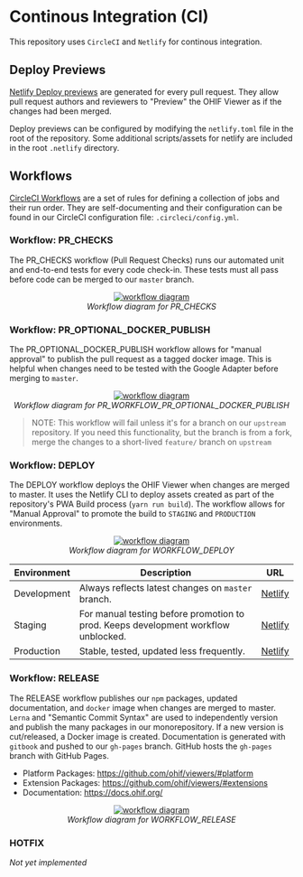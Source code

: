 # Continous Integration (CI)

This repository uses `CircleCI` and `Netlify` for continous integration.

## Deploy Previews

[Netlify Deploy previews][deploy-previews] are generated for every pull request.
They allow pull request authors and reviewers to "Preview" the OHIF Viewer as if
the changes had been merged.

Deploy previews can be configured by modifying the `netlify.toml` file in the
root of the repository. Some additional scripts/assets for netlify are included
in the root `.netlify` directory.

## Workflows

[CircleCI Workflows][circleci-workflows] are a set of rules for defining a
collection of jobs and their run order. They are self-documenting and their
configuration can be found in our CircleCI configuration file:
`.circleci/config.yml`.

### Workflow: PR_CHECKS

The PR_CHECKS workflow (Pull Request Checks) runs our automated unit and
end-to-end tests for every code check-in. These tests must all pass before code
can be merged to our `master` branch.

<div style="text-align: center;">
  <a href="/assets/img/WORKFLOW_PR_CHECKS.png">
    <img src="/assets/img/WORKFLOW_PR_CHECKS.png" alt="workflow diagram" style="margin: 0 auto; max-width: 500px;" />
  </a>
  <div><i>Workflow diagram for PR_CHECKS</i></div>
</div>

### Workflow: PR_OPTIONAL_DOCKER_PUBLISH

The PR_OPTIONAL_DOCKER_PUBLISH workflow allows for "manual approval" to publish
the pull request as a tagged docker image. This is helpful when changes need to
be tested with the Google Adapter before merging to `master`.

<div style="text-align: center;">
  <a href="/assets/img/WORKFLOW_PR_OPTIONAL_DOCKER_PUBLISH.png">
    <img src="/assets/img/WORKFLOW_PR_OPTIONAL_DOCKER_PUBLISH.png" alt="workflow diagram" style="margin: 0 auto; max-width: 500px;" />
  </a>
  <div><i>Workflow diagram for PR_WORKFLOW_PR_OPTIONAL_DOCKER_PUBLISH</i></div>
</div>

> NOTE: This workflow will fail unless it's for a branch on our `upstream`
> repository. If you need this functionality, but the branch is from a fork,
> merge the changes to a short-lived `feature/` branch on `upstream`

### Workflow: DEPLOY

The DEPLOY workflow deploys the OHIF Viewer when changes are merged to master.
It uses the Netlify CLI to deploy assets created as part of the repository's PWA
Build process (`yarn run build`). The workflow allows for "Manual Approval" to
promote the build to `STAGING` and `PRODUCTION` environments.

<div style="text-align: center;">
  <a href="/assets/img/WORKFLOW_DEPLOY.png">
    <img src="/assets/img/WORKFLOW_DEPLOY.png" alt="workflow diagram" style="margin: 0 auto; max-width: 500px;" />
  </a>
  <div><i>Workflow diagram for WORKFLOW_DEPLOY</i></div>
</div>

| Environment | Description                                                                        | URL                        |
| ----------- | ---------------------------------------------------------------------------------- | -------------------------- |
| Development | Always reflects latest changes on `master` branch.                                 | [Netlify][netlify-dev]     |
| Staging     | For manual testing before promotion to prod. Keeps development workflow unblocked. | [Netlify][netlify-staging] |
| Production  | Stable, tested, updated less frequently.                                           | [Netlify][netlify-prod]    |

### Workflow: RELEASE

The RELEASE workflow publishes our `npm` packages, updated documentation, and
`docker` image when changes are merged to master. `Lerna` and "Semantic Commit
Syntax" are used to independently version and publish the many packages in our
monorepository. If a new version is cut/released, a Docker image is created.
Documentation is generated with `gitbook` and pushed to our `gh-pages` branch.
GitHub hosts the `gh-pages` branch with GitHub Pages.

- Platform Packages: https://github.com/ohif/viewers/#platform
- Extension Packages: https://github.com/ohif/viewers/#extensions
- Documentation: https://docs.ohif.org/

<div style="text-align: center;">
  <a href="/assets/img/WORKFLOW_RELEASE.png">
    <img src="/assets/img/WORKFLOW_RELEASE.png" alt="workflow diagram" style="margin: 0 auto; max-width: 500px;" />
  </a>
  <div><i>Workflow diagram for WORKFLOW_RELEASE</i></div>
</div>

### HOTFIX

_Not yet implemented_

<!--
  LINKS
-->

<!-- prettier-ignore-start -->
[deploy-previews]: https://www.netlify.com/blog/2016/07/20/introducing-deploy-previews-in-netlify/
[circleci-workflows]: https://circleci.com/docs/2.0/workflows/
[netlify-dev]: https://ohif-dev.netlify.com
[netlify-staging]: https://ohif-staging.netlify.com
[netlify-prod]: https://ohif-prod.netlify.com
<!-- prettier-ignore-end -->
